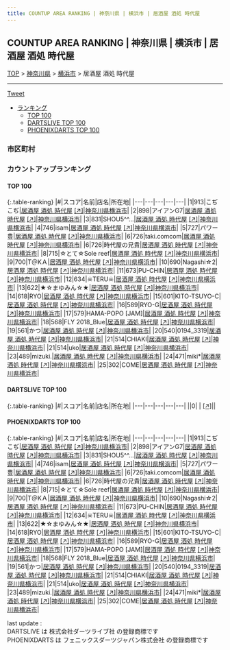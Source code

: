 ```yaml
---
title: COUNTUP AREA RANKING | 神奈川県 | 横浜市 | 居酒屋 酒処 時代屋
---
```

## COUNTUP AREA RANKING | 神奈川県 | 横浜市 | 居酒屋 酒処 時代屋

[TOP](/darts/rank/) > [神奈川県](/darts/rank/神奈川県/) > [横浜市](/darts/rank/神奈川県/横浜市/) > 居酒屋 酒処 時代屋

___

<a href="https://twitter.com/share?ref_src=twsrc%5Etfw" data-text="COUNTUP AREA RANKING | 神奈川県横浜市居酒屋 酒処 時代屋" class="twitter-share-button" data-hashtags="DARTSLIVE,PHOENIXDARTS,darts,ダーツ" data-show-count="false">Tweet</a>

* [ランキング](#カウントアップランキング)
    * [TOP 100](#top-100)
    * [DARTSLIVE TOP 100](#dartslive-top-100)
    * [PHOENIXDARTS TOP 100](#phoenixdarts-top-100)

### 市区町村

<ul>

</ul>

### カウントアップランキング

#### TOP 100



{:.table-ranking}
|#|スコア|名前|店名|所在地|
|---|---|---|---|---|
|1|913|<span class="rank-name-pd">こぢこぢ</span>|<a href="/darts/rank/shops/84362.html">居酒屋 酒処 時代屋</a> <a href="https://vs.phoenixdarts.com/jp/shop/shopDetailInfo/s_84362?s_seq=84362">[↗]</a>|<a href="/darts/rank/神奈川県/横浜市">神奈川県横浜市</a>|
|2|898|<span class="rank-name-pd">アイアンG7</span>|<a href="/darts/rank/shops/84362.html">居酒屋 酒処 時代屋</a> <a href="https://vs.phoenixdarts.com/jp/shop/shopDetailInfo/s_84362?s_seq=84362">[↗]</a>|<a href="/darts/rank/神奈川県/横浜市">神奈川県横浜市</a>|
|3|831|<span class="rank-name-pd">SHOU5^^...</span>|<a href="/darts/rank/shops/84362.html">居酒屋 酒処 時代屋</a> <a href="https://vs.phoenixdarts.com/jp/shop/shopDetailInfo/s_84362?s_seq=84362">[↗]</a>|<a href="/darts/rank/神奈川県/横浜市">神奈川県横浜市</a>|
|4|746|<span class="rank-name-pd">isam</span>|<a href="/darts/rank/shops/84362.html">居酒屋 酒処 時代屋</a> <a href="https://vs.phoenixdarts.com/jp/shop/shopDetailInfo/s_84362?s_seq=84362">[↗]</a>|<a href="/darts/rank/神奈川県/横浜市">神奈川県横浜市</a>|
|5|727|<span class="rank-name-pd">パワー豊</span>|<a href="/darts/rank/shops/84362.html">居酒屋 酒処 時代屋</a> <a href="https://vs.phoenixdarts.com/jp/shop/shopDetailInfo/s_84362?s_seq=84362">[↗]</a>|<a href="/darts/rank/神奈川県/横浜市">神奈川県横浜市</a>|
|6|726|<span class="rank-name-pd">taki.comcom</span>|<a href="/darts/rank/shops/84362.html">居酒屋 酒処 時代屋</a> <a href="https://vs.phoenixdarts.com/jp/shop/shopDetailInfo/s_84362?s_seq=84362">[↗]</a>|<a href="/darts/rank/神奈川県/横浜市">神奈川県横浜市</a>|
|6|726|<span class="rank-name-pd">時代屋の兄貴</span>|<a href="/darts/rank/shops/84362.html">居酒屋 酒処 時代屋</a> <a href="https://vs.phoenixdarts.com/jp/shop/shopDetailInfo/s_84362?s_seq=84362">[↗]</a>|<a href="/darts/rank/神奈川県/横浜市">神奈川県横浜市</a>|
|8|715|<span class="rank-name-pd">☆とて☆Sole reef</span>|<a href="/darts/rank/shops/84362.html">居酒屋 酒処 時代屋</a> <a href="https://vs.phoenixdarts.com/jp/shop/shopDetailInfo/s_84362?s_seq=84362">[↗]</a>|<a href="/darts/rank/神奈川県/横浜市">神奈川県横浜市</a>|
|9|700|<span class="rank-name-pd">T＠KＡ</span>|<a href="/darts/rank/shops/84362.html">居酒屋 酒処 時代屋</a> <a href="https://vs.phoenixdarts.com/jp/shop/shopDetailInfo/s_84362?s_seq=84362">[↗]</a>|<a href="/darts/rank/神奈川県/横浜市">神奈川県横浜市</a>|
|10|690|<span class="rank-name-pd">Nagashi☆2</span>|<a href="/darts/rank/shops/84362.html">居酒屋 酒処 時代屋</a> <a href="https://vs.phoenixdarts.com/jp/shop/shopDetailInfo/s_84362?s_seq=84362">[↗]</a>|<a href="/darts/rank/神奈川県/横浜市">神奈川県横浜市</a>|
|11|673|<span class="rank-name-pd">PU-CHIN</span>|<a href="/darts/rank/shops/84362.html">居酒屋 酒処 時代屋</a> <a href="https://vs.phoenixdarts.com/jp/shop/shopDetailInfo/s_84362?s_seq=84362">[↗]</a>|<a href="/darts/rank/神奈川県/横浜市">神奈川県横浜市</a>|
|12|634|<span class="rank-name-pd">☠TERU☠</span>|<a href="/darts/rank/shops/84362.html">居酒屋 酒処 時代屋</a> <a href="https://vs.phoenixdarts.com/jp/shop/shopDetailInfo/s_84362?s_seq=84362">[↗]</a>|<a href="/darts/rank/神奈川県/横浜市">神奈川県横浜市</a>|
|13|622|<span class="rank-name-pd">★☆まゆみん☆★</span>|<a href="/darts/rank/shops/84362.html">居酒屋 酒処 時代屋</a> <a href="https://vs.phoenixdarts.com/jp/shop/shopDetailInfo/s_84362?s_seq=84362">[↗]</a>|<a href="/darts/rank/神奈川県/横浜市">神奈川県横浜市</a>|
|14|618|<span class="rank-name-pd">RYO</span>|<a href="/darts/rank/shops/84362.html">居酒屋 酒処 時代屋</a> <a href="https://vs.phoenixdarts.com/jp/shop/shopDetailInfo/s_84362?s_seq=84362">[↗]</a>|<a href="/darts/rank/神奈川県/横浜市">神奈川県横浜市</a>|
|15|601|<span class="rank-name-pd">KITO-TSUYO-C</span>|<a href="/darts/rank/shops/84362.html">居酒屋 酒処 時代屋</a> <a href="https://vs.phoenixdarts.com/jp/shop/shopDetailInfo/s_84362?s_seq=84362">[↗]</a>|<a href="/darts/rank/神奈川県/横浜市">神奈川県横浜市</a>|
|16|589|<span class="rank-name-pd">RYO-G</span>|<a href="/darts/rank/shops/84362.html">居酒屋 酒処 時代屋</a> <a href="https://vs.phoenixdarts.com/jp/shop/shopDetailInfo/s_84362?s_seq=84362">[↗]</a>|<a href="/darts/rank/神奈川県/横浜市">神奈川県横浜市</a>|
|17|579|<span class="rank-name-pd">HAMA-POPO [JAM]</span>|<a href="/darts/rank/shops/84362.html">居酒屋 酒処 時代屋</a> <a href="https://vs.phoenixdarts.com/jp/shop/shopDetailInfo/s_84362?s_seq=84362">[↗]</a>|<a href="/darts/rank/神奈川県/横浜市">神奈川県横浜市</a>|
|18|568|<span class="rank-name-pd">FLY 2018_Blue</span>|<a href="/darts/rank/shops/84362.html">居酒屋 酒処 時代屋</a> <a href="https://vs.phoenixdarts.com/jp/shop/shopDetailInfo/s_84362?s_seq=84362">[↗]</a>|<a href="/darts/rank/神奈川県/横浜市">神奈川県横浜市</a>|
|19|561|<span class="rank-name-pd">かつ</span>|<a href="/darts/rank/shops/84362.html">居酒屋 酒処 時代屋</a> <a href="https://vs.phoenixdarts.com/jp/shop/shopDetailInfo/s_84362?s_seq=84362">[↗]</a>|<a href="/darts/rank/神奈川県/横浜市">神奈川県横浜市</a>|
|20|540|<span class="rank-name-pd">0194_3319</span>|<a href="/darts/rank/shops/84362.html">居酒屋 酒処 時代屋</a> <a href="https://vs.phoenixdarts.com/jp/shop/shopDetailInfo/s_84362?s_seq=84362">[↗]</a>|<a href="/darts/rank/神奈川県/横浜市">神奈川県横浜市</a>|
|21|514|<span class="rank-name-pd">CHIAKI</span>|<a href="/darts/rank/shops/84362.html">居酒屋 酒処 時代屋</a> <a href="https://vs.phoenixdarts.com/jp/shop/shopDetailInfo/s_84362?s_seq=84362">[↗]</a>|<a href="/darts/rank/神奈川県/横浜市">神奈川県横浜市</a>|
|21|514|<span class="rank-name-pd">uko</span>|<a href="/darts/rank/shops/84362.html">居酒屋 酒処 時代屋</a> <a href="https://vs.phoenixdarts.com/jp/shop/shopDetailInfo/s_84362?s_seq=84362">[↗]</a>|<a href="/darts/rank/神奈川県/横浜市">神奈川県横浜市</a>|
|23|489|<span class="rank-name-pd">mizuki.</span>|<a href="/darts/rank/shops/84362.html">居酒屋 酒処 時代屋</a> <a href="https://vs.phoenixdarts.com/jp/shop/shopDetailInfo/s_84362?s_seq=84362">[↗]</a>|<a href="/darts/rank/神奈川県/横浜市">神奈川県横浜市</a>|
|24|471|<span class="rank-name-pd">miki*</span>|<a href="/darts/rank/shops/84362.html">居酒屋 酒処 時代屋</a> <a href="https://vs.phoenixdarts.com/jp/shop/shopDetailInfo/s_84362?s_seq=84362">[↗]</a>|<a href="/darts/rank/神奈川県/横浜市">神奈川県横浜市</a>|
|25|302|<span class="rank-name-pd">COME</span>|<a href="/darts/rank/shops/84362.html">居酒屋 酒処 時代屋</a> <a href="https://vs.phoenixdarts.com/jp/shop/shopDetailInfo/s_84362?s_seq=84362">[↗]</a>|<a href="/darts/rank/神奈川県/横浜市">神奈川県横浜市</a>|


#### DARTSLIVE TOP 100



{:.table-ranking}
|#|スコア|名前|店名|所在地|
|---|---|---|---|---|
||0|<span class="rank-name-dl"> </span>|<a href="/darts/rank/shops/.html"></a> <a href="">[↗]</a>|<a href="/darts/rank//"></a>|


#### PHOENIXDARTS TOP 100



{:.table-ranking}
|#|スコア|名前|店名|所在地|
|---|---|---|---|---|
|1|913|<span class="rank-name-pd">こぢこぢ</span>|<a href="/darts/rank/shops/84362.html">居酒屋 酒処 時代屋</a> <a href="https://vs.phoenixdarts.com/jp/shop/shopDetailInfo/s_84362?s_seq=84362">[↗]</a>|<a href="/darts/rank/神奈川県/横浜市">神奈川県横浜市</a>|
|2|898|<span class="rank-name-pd">アイアンG7</span>|<a href="/darts/rank/shops/84362.html">居酒屋 酒処 時代屋</a> <a href="https://vs.phoenixdarts.com/jp/shop/shopDetailInfo/s_84362?s_seq=84362">[↗]</a>|<a href="/darts/rank/神奈川県/横浜市">神奈川県横浜市</a>|
|3|831|<span class="rank-name-pd">SHOU5^^...</span>|<a href="/darts/rank/shops/84362.html">居酒屋 酒処 時代屋</a> <a href="https://vs.phoenixdarts.com/jp/shop/shopDetailInfo/s_84362?s_seq=84362">[↗]</a>|<a href="/darts/rank/神奈川県/横浜市">神奈川県横浜市</a>|
|4|746|<span class="rank-name-pd">isam</span>|<a href="/darts/rank/shops/84362.html">居酒屋 酒処 時代屋</a> <a href="https://vs.phoenixdarts.com/jp/shop/shopDetailInfo/s_84362?s_seq=84362">[↗]</a>|<a href="/darts/rank/神奈川県/横浜市">神奈川県横浜市</a>|
|5|727|<span class="rank-name-pd">パワー豊</span>|<a href="/darts/rank/shops/84362.html">居酒屋 酒処 時代屋</a> <a href="https://vs.phoenixdarts.com/jp/shop/shopDetailInfo/s_84362?s_seq=84362">[↗]</a>|<a href="/darts/rank/神奈川県/横浜市">神奈川県横浜市</a>|
|6|726|<span class="rank-name-pd">taki.comcom</span>|<a href="/darts/rank/shops/84362.html">居酒屋 酒処 時代屋</a> <a href="https://vs.phoenixdarts.com/jp/shop/shopDetailInfo/s_84362?s_seq=84362">[↗]</a>|<a href="/darts/rank/神奈川県/横浜市">神奈川県横浜市</a>|
|6|726|<span class="rank-name-pd">時代屋の兄貴</span>|<a href="/darts/rank/shops/84362.html">居酒屋 酒処 時代屋</a> <a href="https://vs.phoenixdarts.com/jp/shop/shopDetailInfo/s_84362?s_seq=84362">[↗]</a>|<a href="/darts/rank/神奈川県/横浜市">神奈川県横浜市</a>|
|8|715|<span class="rank-name-pd">☆とて☆Sole reef</span>|<a href="/darts/rank/shops/84362.html">居酒屋 酒処 時代屋</a> <a href="https://vs.phoenixdarts.com/jp/shop/shopDetailInfo/s_84362?s_seq=84362">[↗]</a>|<a href="/darts/rank/神奈川県/横浜市">神奈川県横浜市</a>|
|9|700|<span class="rank-name-pd">T＠KＡ</span>|<a href="/darts/rank/shops/84362.html">居酒屋 酒処 時代屋</a> <a href="https://vs.phoenixdarts.com/jp/shop/shopDetailInfo/s_84362?s_seq=84362">[↗]</a>|<a href="/darts/rank/神奈川県/横浜市">神奈川県横浜市</a>|
|10|690|<span class="rank-name-pd">Nagashi☆2</span>|<a href="/darts/rank/shops/84362.html">居酒屋 酒処 時代屋</a> <a href="https://vs.phoenixdarts.com/jp/shop/shopDetailInfo/s_84362?s_seq=84362">[↗]</a>|<a href="/darts/rank/神奈川県/横浜市">神奈川県横浜市</a>|
|11|673|<span class="rank-name-pd">PU-CHIN</span>|<a href="/darts/rank/shops/84362.html">居酒屋 酒処 時代屋</a> <a href="https://vs.phoenixdarts.com/jp/shop/shopDetailInfo/s_84362?s_seq=84362">[↗]</a>|<a href="/darts/rank/神奈川県/横浜市">神奈川県横浜市</a>|
|12|634|<span class="rank-name-pd">☠TERU☠</span>|<a href="/darts/rank/shops/84362.html">居酒屋 酒処 時代屋</a> <a href="https://vs.phoenixdarts.com/jp/shop/shopDetailInfo/s_84362?s_seq=84362">[↗]</a>|<a href="/darts/rank/神奈川県/横浜市">神奈川県横浜市</a>|
|13|622|<span class="rank-name-pd">★☆まゆみん☆★</span>|<a href="/darts/rank/shops/84362.html">居酒屋 酒処 時代屋</a> <a href="https://vs.phoenixdarts.com/jp/shop/shopDetailInfo/s_84362?s_seq=84362">[↗]</a>|<a href="/darts/rank/神奈川県/横浜市">神奈川県横浜市</a>|
|14|618|<span class="rank-name-pd">RYO</span>|<a href="/darts/rank/shops/84362.html">居酒屋 酒処 時代屋</a> <a href="https://vs.phoenixdarts.com/jp/shop/shopDetailInfo/s_84362?s_seq=84362">[↗]</a>|<a href="/darts/rank/神奈川県/横浜市">神奈川県横浜市</a>|
|15|601|<span class="rank-name-pd">KITO-TSUYO-C</span>|<a href="/darts/rank/shops/84362.html">居酒屋 酒処 時代屋</a> <a href="https://vs.phoenixdarts.com/jp/shop/shopDetailInfo/s_84362?s_seq=84362">[↗]</a>|<a href="/darts/rank/神奈川県/横浜市">神奈川県横浜市</a>|
|16|589|<span class="rank-name-pd">RYO-G</span>|<a href="/darts/rank/shops/84362.html">居酒屋 酒処 時代屋</a> <a href="https://vs.phoenixdarts.com/jp/shop/shopDetailInfo/s_84362?s_seq=84362">[↗]</a>|<a href="/darts/rank/神奈川県/横浜市">神奈川県横浜市</a>|
|17|579|<span class="rank-name-pd">HAMA-POPO [JAM]</span>|<a href="/darts/rank/shops/84362.html">居酒屋 酒処 時代屋</a> <a href="https://vs.phoenixdarts.com/jp/shop/shopDetailInfo/s_84362?s_seq=84362">[↗]</a>|<a href="/darts/rank/神奈川県/横浜市">神奈川県横浜市</a>|
|18|568|<span class="rank-name-pd">FLY 2018_Blue</span>|<a href="/darts/rank/shops/84362.html">居酒屋 酒処 時代屋</a> <a href="https://vs.phoenixdarts.com/jp/shop/shopDetailInfo/s_84362?s_seq=84362">[↗]</a>|<a href="/darts/rank/神奈川県/横浜市">神奈川県横浜市</a>|
|19|561|<span class="rank-name-pd">かつ</span>|<a href="/darts/rank/shops/84362.html">居酒屋 酒処 時代屋</a> <a href="https://vs.phoenixdarts.com/jp/shop/shopDetailInfo/s_84362?s_seq=84362">[↗]</a>|<a href="/darts/rank/神奈川県/横浜市">神奈川県横浜市</a>|
|20|540|<span class="rank-name-pd">0194_3319</span>|<a href="/darts/rank/shops/84362.html">居酒屋 酒処 時代屋</a> <a href="https://vs.phoenixdarts.com/jp/shop/shopDetailInfo/s_84362?s_seq=84362">[↗]</a>|<a href="/darts/rank/神奈川県/横浜市">神奈川県横浜市</a>|
|21|514|<span class="rank-name-pd">CHIAKI</span>|<a href="/darts/rank/shops/84362.html">居酒屋 酒処 時代屋</a> <a href="https://vs.phoenixdarts.com/jp/shop/shopDetailInfo/s_84362?s_seq=84362">[↗]</a>|<a href="/darts/rank/神奈川県/横浜市">神奈川県横浜市</a>|
|21|514|<span class="rank-name-pd">uko</span>|<a href="/darts/rank/shops/84362.html">居酒屋 酒処 時代屋</a> <a href="https://vs.phoenixdarts.com/jp/shop/shopDetailInfo/s_84362?s_seq=84362">[↗]</a>|<a href="/darts/rank/神奈川県/横浜市">神奈川県横浜市</a>|
|23|489|<span class="rank-name-pd">mizuki.</span>|<a href="/darts/rank/shops/84362.html">居酒屋 酒処 時代屋</a> <a href="https://vs.phoenixdarts.com/jp/shop/shopDetailInfo/s_84362?s_seq=84362">[↗]</a>|<a href="/darts/rank/神奈川県/横浜市">神奈川県横浜市</a>|
|24|471|<span class="rank-name-pd">miki*</span>|<a href="/darts/rank/shops/84362.html">居酒屋 酒処 時代屋</a> <a href="https://vs.phoenixdarts.com/jp/shop/shopDetailInfo/s_84362?s_seq=84362">[↗]</a>|<a href="/darts/rank/神奈川県/横浜市">神奈川県横浜市</a>|
|25|302|<span class="rank-name-pd">COME</span>|<a href="/darts/rank/shops/84362.html">居酒屋 酒処 時代屋</a> <a href="https://vs.phoenixdarts.com/jp/shop/shopDetailInfo/s_84362?s_seq=84362">[↗]</a>|<a href="/darts/rank/神奈川県/横浜市">神奈川県横浜市</a>|


<div class="footer border-top border-gray-light mt-5 pt-3 text-right text-gray">
    last update : <span style="font-weight: italic" id="foot_last_modified"></span><br />
    DARTSLIVE は 株式会社ダーツライブ社 の登録商標です<br />
    PHOENIXDARTS は フェニックスダーツジャパン株式会社 の登録商標です<br />
</div>

<script src="https://cdnjs.cloudflare.com/ajax/libs/jquery.tablesorter/2.31.3/js/jquery.tablesorter.min.js" integrity="sha512-qzgd5cYSZcosqpzpn7zF2ZId8f/8CHmFKZ8j7mU4OUXTNRd5g+ZHBPsgKEwoqxCtdQvExE5LprwwPAgoicguNg==" crossorigin="anonymous" referrerpolicy="no-referrer"></script>
<link rel="stylesheet" href="https://cdnjs.cloudflare.com/ajax/libs/jquery.tablesorter/2.31.3/css/theme.default.min.css" integrity="sha512-wghhOJkjQX0Lh3NSWvNKeZ0ZpNn+SPVXX1Qyc9OCaogADktxrBiBdKGDoqVUOyhStvMBmJQ8ZdMHiR3wuEq8+w==" crossorigin="anonymous" referrerpolicy="no-referrer" />
<script>
$(function() {
    $(".table-ranking").tablesorter({sortList:[[0, 0]]});
    $("#foot_last_modified").text(formatDate(new Date(document.lastModified), 'yyyy-MM-dd HH:mm:ss'));
});
</script>

<script async src="https://platform.twitter.com/widgets.js" charset="utf-8"></script>